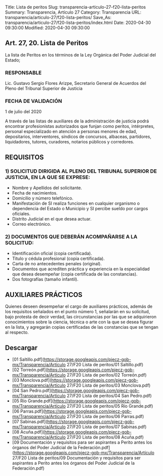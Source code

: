 Title: Lista de peritos
Slug: transparencia-articulo-27-f20-lista-peritos
Summary: Transparencia, Artículo 27
Category: Transparencia
URL: transparencia/articulo-27/f20-lista-peritos/
Save_As: transparencia/articulo-27/f20-lista-peritos/index.html
Date: 2020-04-30 09:30:00
Modified: 2020-04-30 09:30:00


## Art. 27, 20. Lista de Peritos

La lista de Peritos en los términos de la Ley Orgánica del Poder Judicial del Estado;

### RESPONSABLE

Lic. Gustavo Sergio Flores Arizpe, Secretario General de Acuerdos del Pleno del Tribunal Superior de Justicia

### FECHA DE VALIDACIÓN

1 de julio del 2020

A través de las listas de auxiliares de la administración de justicia podrá encontrar profesionistas autorizados que funjan como peritos, intérpretes, personal especializado en atención a personas menores de edad, depositarios, interventores, síndicos de concursos, albaceas, partidores, liquidadores, tutores, curadores, notarios públicos y corredores.

## REQUISITOS

### 1) SOLICITUD DIRIGIDA AL PLENO DEL TRIBUNAL SUPERIOR DE JUSTICIA, EN LA QUE SE EXPRESE:

* Nombre y Apellidos del solicitante.
* Fecha de nacimientos.
* Domicilio y número telefónico.
* Manifestación de SI realiza funciones en cualquier organismo o dependencia del Estado o Municipio y SI percibe sueldo por cargos oficiales.
* Distrito Judicial en el que desea actuar.
* Correo electrónico.

### 2) DOCUMENTOS QUE DEBERÁN ACOMPAÑARSE A LA SOLICITUD:

* Identificación oficial (copia certificada).
* Título y cédula profesional (copia certificada).
* Carta de no antecedentes penales (original).
* Documentos que acrediten práctica y experiencia en la especialidad que desea desempeñar (copia certificada de las constancias).
* Dos fotografías (tamaño infantil).

## AUXILIARES PRÁCTICOS

Quienes deseen desempeñar el cargo de auxiliares prácticos, además de los requisitos señalados en el punto número 1, señalarán en su solicitud, bajo protesta de decir verdad, las circunstancias por las que se adquirieron conocimientos sobre la ciencia, técnica o arte con la que se desea figurar en la lista, y agregarán copias certificadas de las constancias que se tengan al respecto.


## Descargar


* [01 Saltillo.pdf](https://storage.googleapis.com/pjecz-gob-mx/Transparencia/Artículo 27/F20 Lista de peritos/01 Saltillo.pdf)
* [02 Torreón.pdf](https://storage.googleapis.com/pjecz-gob-mx/Transparencia/Artículo 27/F20 Lista de peritos/02 Torreón.pdf)
* [03 Monclova.pdf](https://storage.googleapis.com/pjecz-gob-mx/Transparencia/Artículo 27/F20 Lista de peritos/03 Monclova.pdf)
* [04 San Pedro.pdf](https://storage.googleapis.com/pjecz-gob-mx/Transparencia/Artículo 27/F20 Lista de peritos/04 San Pedro.pdf)
* [05 Río Grande.pdf](https://storage.googleapis.com/pjecz-gob-mx/Transparencia/Artículo 27/F20 Lista de peritos/05 Río Grande.pdf)
* [06 Parras.pdf](https://storage.googleapis.com/pjecz-gob-mx/Transparencia/Artículo 27/F20 Lista de peritos/06 Parras.pdf)
* [07 Sabinas.pdf](https://storage.googleapis.com/pjecz-gob-mx/Transparencia/Artículo 27/F20 Lista de peritos/07 Sabinas.pdf)
* [08 Acuña.pdf](https://storage.googleapis.com/pjecz-gob-mx/Transparencia/Artículo 27/F20 Lista de peritos/08 Acuña.pdf)
* [09 Documentación y requisitos para ser aspirantes a Perito antes los órganos del Poder Judicial de la Federación.pdf](https://storage.googleapis.com/pjecz-gob-mx/Transparencia/Artículo 27/F20 Lista de peritos/09 Documentación y requisitos para ser aspirantes a Perito antes los órganos del Poder Judicial de la Federación.pdf)


 


